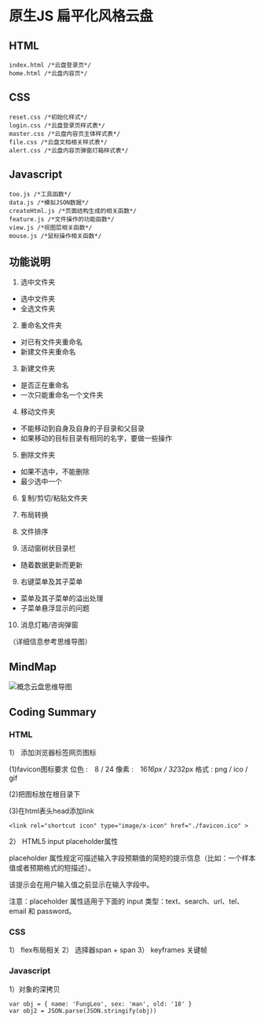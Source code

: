 # 原生JS 扁平化风格云盘

## HTML

    index.html /*云盘登录页*/
    home.html /*云盘内容页*/

## CSS

    reset.css /*初始化样式*/
    login.css /*云盘登录页样式表*/
    master.css /*云盘内容页主体样式表*/
    file.css /*云盘文档相关样式表*/
    alert.css /*云盘内容页弹窗灯箱样式表*/

## Javascript
    
    too.js /*工具函数*/
    data.js /*模拟JSON数据*/
    createHtml.js /*页面结构生成的相关函数*/
    feature.js /*文件操作的功能函数*/
    view.js /*视图层相关函数*/
    mouse.js /*鼠标操作相关函数*/
    
    
## 功能说明
 1. 选中文件夹
  - 选中文件夹
  - 全选文件夹

 2. 重命名文件夹
  - 对已有文件夹重命名
  - 新建文件夹重命名

 3. 新建文件夹
   - 是否正在重命名
   - 一次只能重命名一个文件夹

 4. 移动文件夹
   - 不能移动到自身及自身的子目录和父目录
   - 如果移动的目标目录有相同的名字，要做一些操作
    
 5. 删除文件夹
   - 如果不选中，不能删除
   - 最少选中一个

 6. 复制/剪切/粘贴文件夹
 
 7. 布局转换

 8. 文件排序
 
 8. 活动窗树状目录栏
  - 随着数据更新而更新

 9. 右键菜单及其子菜单
  - 菜单及其子菜单的溢出处理
  - 子菜单悬浮显示的问题

 10. 消息灯箱/咨询弹窗
 
（详细信息参考思维导图）
## MindMap

![概念云盘思维导图][1]

## Coding Summary

### HTML
1） 添加浏览器标签网页图标

(1)favicon图标要求
位色 :　8 / 24
像素 :　16*16px / 32*32px
格式 : png / ico / gif

(2)把图标放在根目录下

(3)在html表头head添加link
```
<link rel="shortcut icon" type="image/x-icon" href="./favicon.ico" > 
```

2） HTML5 input placeholder属性

placeholder 属性规定可描述输入字段预期值的简短的提示信息（比如：一个样本值或者预期格式的短描述）。

该提示会在用户输入值之前显示在输入字段中。

注意：placeholder 属性适用于下面的 input 类型：text、search、url、tel、email 和 password。

### CSS
1） flex布局相关 
2） 选择器span + span 
3） keyframes 关键帧 

### Javascript

1）对象的深拷贝

    var obj = { name: 'FungLeo', sex: 'man', old: '18' } 
    var obj2 = JSON.parse(JSON.stringify(obj))


  [1]: http://upload-images.jianshu.io/upload_images/3376841-ff5ea58bbd4d7a25.jpg?imageMogr2/auto-orient/strip%7CimageView2/2/w/1240